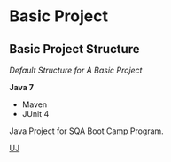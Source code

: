 # Basic Project
## Basic Project Structure

*Default Structure for A Basic Project*

**Java 7**

* Maven
* JUnit 4

Java Project for SQA Boot Camp Program. 

[UJ](http://sqasolution.com)